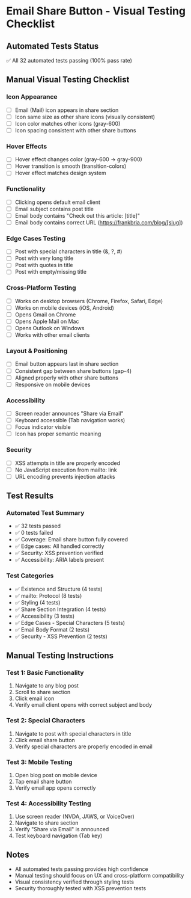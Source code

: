 # Email Share Button - Visual Testing Checklist

## Automated Tests Status
✅ All 32 automated tests passing (100% pass rate)

## Manual Visual Testing Checklist

### Icon Appearance
- [ ] Email (Mail) icon appears in share section
- [ ] Icon same size as other share icons (visually consistent)
- [ ] Icon color matches other icons (gray-600)
- [ ] Icon spacing consistent with other share buttons

### Hover Effects
- [ ] Hover effect changes color (gray-600 → gray-900)
- [ ] Hover transition is smooth (transition-colors)
- [ ] Hover effect matches design system

### Functionality
- [ ] Clicking opens default email client
- [ ] Email subject contains post title
- [ ] Email body contains "Check out this article: [title]"
- [ ] Email body contains correct URL (https://frankbria.com/blog/[slug])

### Edge Cases Testing
- [ ] Post with special characters in title (&, ?, #)
- [ ] Post with very long title
- [ ] Post with quotes in title
- [ ] Post with empty/missing title

### Cross-Platform Testing
- [ ] Works on desktop browsers (Chrome, Firefox, Safari, Edge)
- [ ] Works on mobile devices (iOS, Android)
- [ ] Opens Gmail on Chrome
- [ ] Opens Apple Mail on Mac
- [ ] Opens Outlook on Windows
- [ ] Works with other email clients

### Layout & Positioning
- [ ] Email button appears last in share section
- [ ] Consistent gap between share buttons (gap-4)
- [ ] Aligned properly with other share buttons
- [ ] Responsive on mobile devices

### Accessibility
- [ ] Screen reader announces "Share via Email"
- [ ] Keyboard accessible (Tab navigation works)
- [ ] Focus indicator visible
- [ ] Icon has proper semantic meaning

### Security
- [ ] XSS attempts in title are properly encoded
- [ ] No JavaScript execution from mailto: link
- [ ] URL encoding prevents injection attacks

## Test Results

### Automated Test Summary
- ✅ 32 tests passed
- ✅ 0 tests failed
- ✅ Coverage: Email share button fully covered
- ✅ Edge cases: All handled correctly
- ✅ Security: XSS prevention verified
- ✅ Accessibility: ARIA labels present

### Test Categories
- ✅ Existence and Structure (4 tests)
- ✅ mailto: Protocol (8 tests)
- ✅ Styling (4 tests)
- ✅ Share Section Integration (4 tests)
- ✅ Accessibility (3 tests)
- ✅ Edge Cases - Special Characters (5 tests)
- ✅ Email Body Format (2 tests)
- ✅ Security - XSS Prevention (2 tests)

## Manual Testing Instructions

### Test 1: Basic Functionality
1. Navigate to any blog post
2. Scroll to share section
3. Click email icon
4. Verify email client opens with correct subject and body

### Test 2: Special Characters
1. Navigate to post with special characters in title
2. Click email share button
3. Verify special characters are properly encoded in email

### Test 3: Mobile Testing
1. Open blog post on mobile device
2. Tap email share button
3. Verify email app opens correctly

### Test 4: Accessibility Testing
1. Use screen reader (NVDA, JAWS, or VoiceOver)
2. Navigate to share section
3. Verify "Share via Email" is announced
4. Test keyboard navigation (Tab key)

## Notes
- All automated tests passing provides high confidence
- Manual testing should focus on UX and cross-platform compatibility
- Visual consistency verified through styling tests
- Security thoroughly tested with XSS prevention tests
